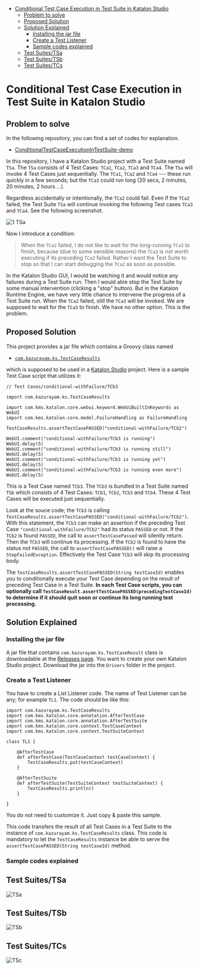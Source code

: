 -   <a href="#conditional-test-case-execution-in-test-suite-in-katalon-studio" id="toc-conditional-test-case-execution-in-test-suite-in-katalon-studio">Conditional Test Case Execution in Test Suite in Katalon Studio</a>
    -   <a href="#problem-to-solve" id="toc-problem-to-solve">Problem to solve</a>
    -   <a href="#proposed-solution" id="toc-proposed-solution">Proposed Solution</a>
    -   <a href="#solution-explained" id="toc-solution-explained">Solution Explained</a>
        -   <a href="#installing-the-jar-file" id="toc-installing-the-jar-file">Installing the jar file</a>
        -   <a href="#create-a-test-listener" id="toc-create-a-test-listener">Create a Test Listener</a>
        -   <a href="#sample-codes-explained" id="toc-sample-codes-explained">Sample codes explained</a>
    -   <a href="#test-suitestsa" id="toc-test-suitestsa">Test Suites/TSa</a>
    -   <a href="#test-suitestsb" id="toc-test-suitestsb">Test Suites/TSb</a>
    -   <a href="#test-suitestcs" id="toc-test-suitestcs">Test Suites/TCs</a>

# Conditional Test Case Execution in Test Suite in Katalon Studio

## Problem to solve

In the following repository, you can find a set of codes for explanation.

-   [ConditionalTestCaseExecutionInTestSuite-demo](https://github.com/kazurayam/ConditionalTestCaseExecutionInTestSuite-demo)

In this repository, I have a Katalon Studio project with a Test Suite named `TSa`. The `TSa` consists of 4 Test Cases: `TCa1`, `TCa2`, `TCa3` and `TCa4`. The `TSa` will invoke 4 Test Cases just sequentially. The `TCa1`, `TCa2` and `TCa4` --- these run quickly in a few seconds; but the `TCa3` could run long (20 secs, 2 minutes, 20 minutes, 2 hours …​).

Regardless accidentally or intentionally, the `TCa2` could fail. Even if the `TCa2` failed, the Test Suite `TSa` will continue invoking the following Test cases `TCa3` and `TCa4`. See the following screenshot.

![1 TSa](./images/1_TSa.png)

Now I introduce a condition:

> When the `TCa2` failed, I do not like to wait for the long-running `TCa3` to finish, because (due to some sensible reasons) the `TCa3` is not worth executing if its preceding `TCa2` failed. Rather I want the Test Suite to stop so that I can start debugging the `TCa2` as soon as possible.

In the Katalon Studio GUI, I would be watching it and would notice any failures during a Test Suite run. Then I would able stop the Test Suite by some manual intervention (clicking a "stop" button). But in the Katalon Runtime Engine, we have very little chance to intervene the progress of a Test Suite run. When the `TCa2` failed, still the `TCa3` will be invoked. We are supposed to wait for the `TCa3` to finish. We have no other option. This is the problem.

## Proposed Solution

This project provides a jar file which contains a Groovy class named

-   [`com.kazurayam.ks.TestCaseResults`](https://github.com/kazurayam/ConditionalTestCaseExecutionInTestSuite/blob/develop/Keywords/com/kazurayam/ks/TestCaseResults.groovy)

which is supposed to be used in a [Katalon Studio](https://katalon.com/katalon-studio) project. Here is a sample Test Case script that utilizes it:

    // Test Cases/conditional-withFailure/TCb3

    import com.kazurayam.ks.TestCaseResults

    import com.kms.katalon.core.webui.keyword.WebUiBuiltInKeywords as WebUI
    import com.kms.katalon.core.model.FailureHandling as FailureHandling

    TestCaseResults.assertTestCasePASSED("conditional-withFailure/TCb2")
        
    WebUI.comment("conditional-withFailure/TCb3 is running")
    WebUI.delay(5)
    WebUI.comment("conditional-withFailure/TCb3 is running still")
    WebUI.delay(5)
    WebUI.comment("conditional-withFailure/TCb3 is running yet")
    WebUI.delay(5)
    WebUI.comment("conditional-withFailure/TCb3 is running even more")
    WebUI.delay(5)

This is a Test Case named `TCb3`. The `TCb3` is bundled in a Test Suite named `TSb` which consists of 4 Test Cases: `TCb1`, `TCb2`, `TCb3` and `TCb4`. These 4 Test Cases will be executed just sequentially.

Look at the souce code; the `TCb3` is calling `TestCaseResults.assertTestCasePASSED("conditional-withFailure/TCb2")`. With this statement, the `TCb3` can make an assertion if the preceding Test Case `"conditional-withFailure/TCb2"` had its status `PASSED` or not. If the `TCb2` is found `PASSED`, the call to `assertTestCasePassed` will silently return. Then the `TCb3` will continue its processing. If the `TCb2` is found to have the status not `PASSED`, the call to `assertTestCasePASSED()` will raise a `StepFailedException`. Effectively the Test Case `TCb3` will skip its processing body.

The `TestCaseResults.assertTestCasePASSED(String testCaseId)` enables you to conditionally execute your Test Case depending on the result of preceding Test Case in a Test Suite. **In each Test Case scripts, you can optionally call `TestCaseResult.assertTestCasePASSED(precedingTestCaseId)` to determine if it should quit soon or continue its long running test processing.**

## Solution Explained

### Installing the jar file

A jar file that contains `com.kazurayam.ks.TestCaseResult` class is downloadable at the [Releases page](https://github.com/kazurayam/ConditionalTestCaseExecutionInTestSuite/releases/). You want to create your own Katalon Studio project. Download the jar into the `Drivers` folder in the project.

### Create a Test Listener

You have to create a List Listener code. The name of Test Listener can be any; for example `TL1`. The code should be like this:

    import com.kazurayam.ks.TestCaseResults
    import com.kms.katalon.core.annotation.AfterTestCase
    import com.kms.katalon.core.annotation.AfterTestSuite
    import com.kms.katalon.core.context.TestCaseContext
    import com.kms.katalon.core.context.TestSuiteContext

    class TL1 {
        
        @AfterTestCase
        def afterTestCase(TestCaseContext testCaseContext) {
            TestCaseResults.put(testCaseContext)
        }
        
        @AfterTestSuite
        def afterTestSuite(TestSuiteContext testSuiteContext) {
            TestCaseResults.println()
        }

    }

You do not need to customize it. Just copy & paste this sample.

This code transfers the result of all Test Cases in a Test Suite to the instance of `com.kazurayam.ks.TestCaseResults` class. This code is mandatory to let the `TestCaseResults` instance be able to serve the `assertTestCasePASSED(String testCaseId)` method.

### Sample codes explained

## Test Suites/TSa

![TSa](./diagrams/out/activity-unconditional/TSa.png)

## Test Suites/TSb

![TSb](./diagrams/out/activity-conditional-withFailure/TSb.png)

## Test Suites/TCs

![TSc](./diagrams/out/activity-conditional-noFailure/TSc.png)
